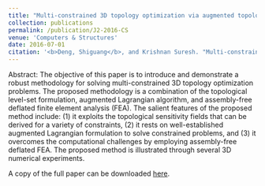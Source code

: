 ```yaml
---
title: "Multi-constrained 3D topology optimization via augmented topological level-set"
collection: publications
permalink: /publication/J2-2016-CS
venue: 'Computers & Structures'
date: 2016-07-01
citation: '<b>Deng, Shiguang</b>, and Krishnan Suresh. "Multi-constrained 3D topology optimization via augmented topological level-set." <i>Computers & Structures</i> 170 (2016): 1-12.' 
---
```

Abstract: The objective of this paper is to introduce and demonstrate a robust methodology for solving multi-constrained 3D topology optimization problems. The proposed methodology is a combination of the topological level-set formulation, augmented Lagrangian algorithm, and assembly-free deflated finite element analysis (FEA). The salient features of the proposed method include: (1) it exploits the topological sensitivity fields that can be derived for a variety of constraints, (2) it rests on well-established augmented Lagrangian formulation to solve constrained problems, and (3) it overcomes the computational challenges by employing assembly-free deflated FEA. The proposed method is illustrated through several 3D numerical experiments. 

A copy of the full paper can be downloaded [here](/files/J2-2016-CS.pdf).